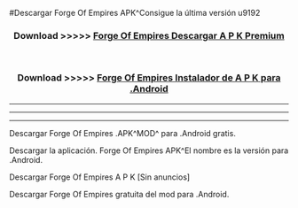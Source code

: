#Descargar Forge Of Empires  APK^Consigue la última versión u9192



<div align="center">
<h3>Download >>>>> <a href="https://es-sites.web.app/?es= Forge Of Empires ">Forge Of Empires  Descargar A P K Premium</a></h3><br>

<h3>Download >>>>> <a href="https://es-sites.web.app/?es= Forge Of Empires ">Forge Of Empires  Instalador de A P K para .Android</a></h3>
</div>


----------------------------------------------------------

----------------------------------------------------------

----------------------------------------------------------

Descargar Forge Of Empires  .APK^MOD^ para .Android gratis.

Descargar la aplicación. Forge Of Empires  APK^El nombre es la versión para .Android.

Descargar Forge Of Empires  A P K [Sin anuncios]

Descargar Forge Of Empires  gratuita del mod para .Android.